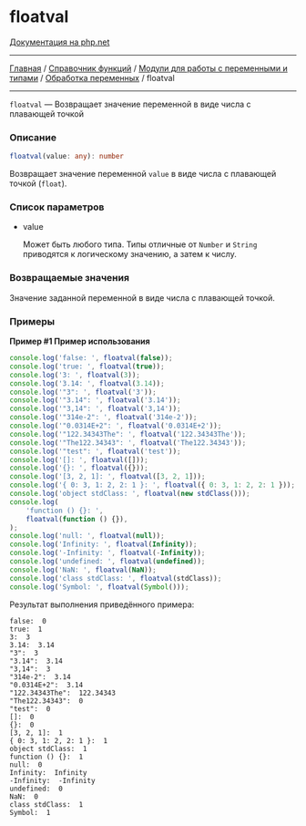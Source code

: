 # floatval

[Документация на php.net](https://www.php.net/manual/ru/function.floatval.php)

---

[Главная](../../../../../README.md) / [Справочник функций](../../../../funcref.md) /
[Модули для работы с переменными и типами](../../../vartype.md) /
[Обработка переменных](../../var.md) / floatval

---

`floatval` — Возвращает значение переменной в виде числа с плавающей точкой

### Описание

```ts
floatval(value: any): number
```

Возвращает значение переменной `value` в виде числа с плавающей точкой (`float`).

### Список параметров

-   value

    Может быть любого типа. Типы отличные от `Number` и `String` приводятся к логическому значению,
    а затем к числу.

### Возвращаемые значения

Значение заданной переменной в виде числа с плавающей точкой.

### Примеры

**Пример #1 Пример использования**

```js
console.log('false: ', floatval(false));
console.log('true: ', floatval(true));
console.log('3: ', floatval(3));
console.log('3.14: ', floatval(3.14));
console.log('"3": ', floatval('3'));
console.log('"3.14": ', floatval('3.14'));
console.log('"3,14": ', floatval('3,14'));
console.log('"314e-2": ', floatval('314e-2'));
console.log('"0.0314E+2": ', floatval('0.0314E+2'));
console.log('"122.34343The": ', floatval('122.34343The'));
console.log('"The122.34343": ', floatval('The122.34343'));
console.log('"test": ', floatval('test'));
console.log('[]: ', floatval([]));
console.log('{}: ', floatval({}));
console.log('[3, 2, 1]: ', floatval([3, 2, 1]));
console.log('{ 0: 3, 1: 2, 2: 1 }: ', floatval({ 0: 3, 1: 2, 2: 1 }));
console.log('object stdClass: ', floatval(new stdClass()));
console.log(
    'function () {}: ',
    floatval(function () {}),
);
console.log('null: ', floatval(null));
console.log('Infinity: ', floatval(Infinity));
console.log('-Infinity: ', floatval(-Infinity));
console.log('undefined: ', floatval(undefined));
console.log('NaN: ', floatval(NaN));
console.log('class stdClass: ', floatval(stdClass));
console.log('Symbol: ', floatval(Symbol()));
```

Результат выполнения приведённого примера:

    false:  0
    true:  1
    3:  3
    3.14:  3.14
    "3":  3
    "3.14":  3.14
    "3,14":  3
    "314e-2":  3.14
    "0.0314E+2":  3.14
    "122.34343The":  122.34343
    "The122.34343":  0
    "test":  0
    []:  0
    {}:  0
    [3, 2, 1]:  1
    { 0: 3, 1: 2, 2: 1 }:  1
    object stdClass:  1
    function () {}:  1
    null:  0
    Infinity:  Infinity
    -Infinity:  -Infinity
    undefined:  0
    NaN:  0
    class stdClass:  1
    Symbol:  1

